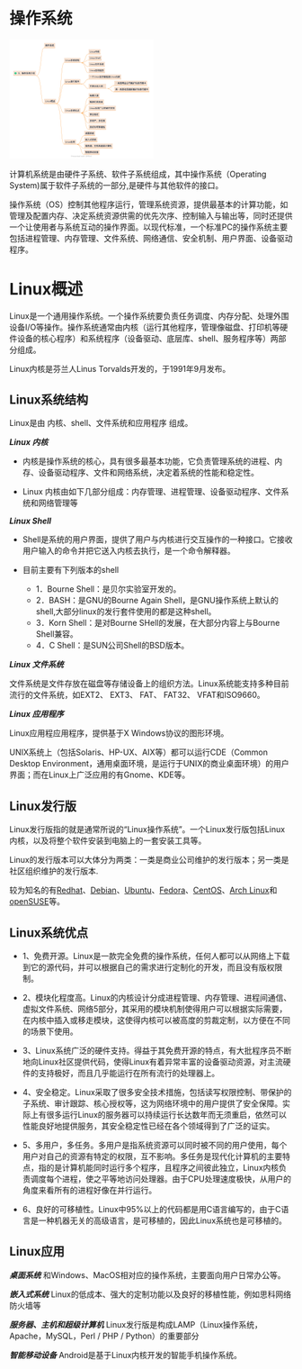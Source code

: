 # 操作系统

<img src="res/0001.png" alt="0001" style="zoom:25%;" />

计算机系统是由硬件子系统、软件子系统组成，其中操作系统（Operating System)属于软件子系统的一部分,是硬件与其他软件的接口。

操作系统（OS）控制其他程序运行，管理系统资源，提供最基本的计算功能，如管理及配置内存、决定系统资源供需的优先次序、控制输入与输出等，同时还提供一个让使用者与系统互动的操作界面。以现代标准，一个标准PC的操作系统主要包括进程管理、内存管理、文件系统、网络通信、安全机制、用户界面、设备驱动程序。

# Linux概述

Linux是一个通用操作系统。一个操作系统要负责任务调度、内存分配、处理外围设备I/O等操作。操作系统通常由内核（运行其他程序，管理像磁盘、打印机等硬件设备的核心程序）和系统程序（设备驱动、底层库、shell、服务程序等）两部分组成。

Linux内核是芬兰人Linus Torvalds开发的，于1991年9月发布。

## Linux系统结构

Linux是由 内核、shell、文件系统和应用程序 组成。

***Linux 内核***

- 内核是操作系统的核心，具有很多最基本功能，它负责管理系统的进程、内存、设备驱动程序、文件和网络系统，决定着系统的性能和稳定性。

- Linux 内核由如下几部分组成：内存管理、进程管理、设备驱动程序、文件系统和网络管理等

***Linux Shell***

- Shell是系统的用户界面，提供了用户与内核进行交互操作的一种接口。它接收用户输入的命令并把它送入内核去执行，是一个命令解释器。

- 目前主要有下列版本的shell
  - 1．Bourne Shell：是贝尔实验室开发的。
  - 2．BASH：是GNU的Bourne Again Shell，是GNU操作系统上默认的shell,大部分linux的发行套件使用的都是这种shell。
  - 3．Korn Shell：是对Bourne SHell的发展，在大部分内容上与Bourne Shell兼容。
  - 4．C Shell：是SUN公司Shell的BSD版本。

***Linux 文件系统***

文件系统是文件存放在磁盘等存储设备上的组织方法。Linux系统能支持多种目前流行的文件系统，如EXT2、 EXT3、 FAT、 FAT32、 VFAT和ISO9660。

***Linux 应用程序***

Linux应用程应用程序，提供基于X Windows协议的图形环境。

UNIX系统上（包括Solaris、HP-UX、AIX等）都可以运行CDE（Common Desktop Environment，通用桌面环境，是运行于UNIX的商业桌面环境）的用户界面；而在Linux上广泛应用的有Gnome、KDE等。

## Linux发行版

Linux发行版指的就是通常所说的“Linux操作系统”。一个Linux发行版包括Linux内核，以及将整个软件安装到电脑上的一套安装工具等。

Linux的发行版本可以大体分为两类：一类是商业公司维护的发行版本；另一类是社区组织维护的发行版本.

较为知名的有[Redhat](https://www.redhat.com/en)、[Debian](https://www.debian.org/)、[Ubuntu](https://www.ubuntu.com/)、[Fedora](https://getfedora.org/)、[CentOS](https://www.centos.org/)、[Arch Linux](https://archlinux.org/)和[openSUSE](https://www.opensuse.org/)等。

## Linux系统优点

- 1、免费开源。Linux是一款完全免费的操作系统，任何人都可以从网络上下载到它的源代码，并可以根据自己的需求进行定制化的开发，而且没有版权限制。

- 2、模块化程度高。Linux的内核设计分成进程管理、内存管理、进程间通信、虚拟文件系统、网络5部分，其采用的模块机制使得用户可以根据实际需要，在内核中插入或移走模块，这使得内核可以被高度的剪裁定制，以方便在不同的场景下使用。

- 3、Linux系统广泛的硬件支持。得益于其免费开源的特点，有大批程序员不断地向Linux社区提供代码，使得Linux有着异常丰富的设备驱动资源，对主流硬件的支持极好，而且几乎能运行在所有流行的处理器上。

- 4、安全稳定。Linux采取了很多安全技术措施，包括读写权限控制、带保护的子系统、审计跟踪、核心授权等，这为网络环境中的用户提供了安全保障。实际上有很多运行Linux的服务器可以持续运行长达数年而无须重启，依然可以性能良好地提供服务，其安全稳定性已经在各个领域得到了广泛的证实。

- 5、多用户，多任务。多用户是指系统资源可以同时被不同的用户使用，每个用户对自己的资源有特定的权限，互不影响。多任务是现代化计算机的主要特点，指的是计算机能同时运行多个程序，且程序之间彼此独立，Linux内核负责调度每个进程，使之平等地访问处理器。由于CPU处理速度极快，从用户的角度来看所有的进程好像在并行运行。

- 6、良好的可移植性。Linux中95%以上的代码都是用C语言编写的，由于C语言是一种机器无关的高级语言，是可移植的，因此Linux系统也是可移植的。

## Linux应用

***桌面系统***
    和Windows、MacOS相对应的操作系统，主要面向用户日常办公等。

***嵌入式系统***
    Linux的低成本、强大的定制功能以及良好的移植性能，例如思科网络防火墙等

***服务器、主机和超级计算机***
    Linux发行版是构成LAMP（Linux操作系统，Apache，MySQL，Perl / PHP / Python）的重要部分

***智能移动设备***
    Android是基于Linux内核开发的智能手机操作系统。